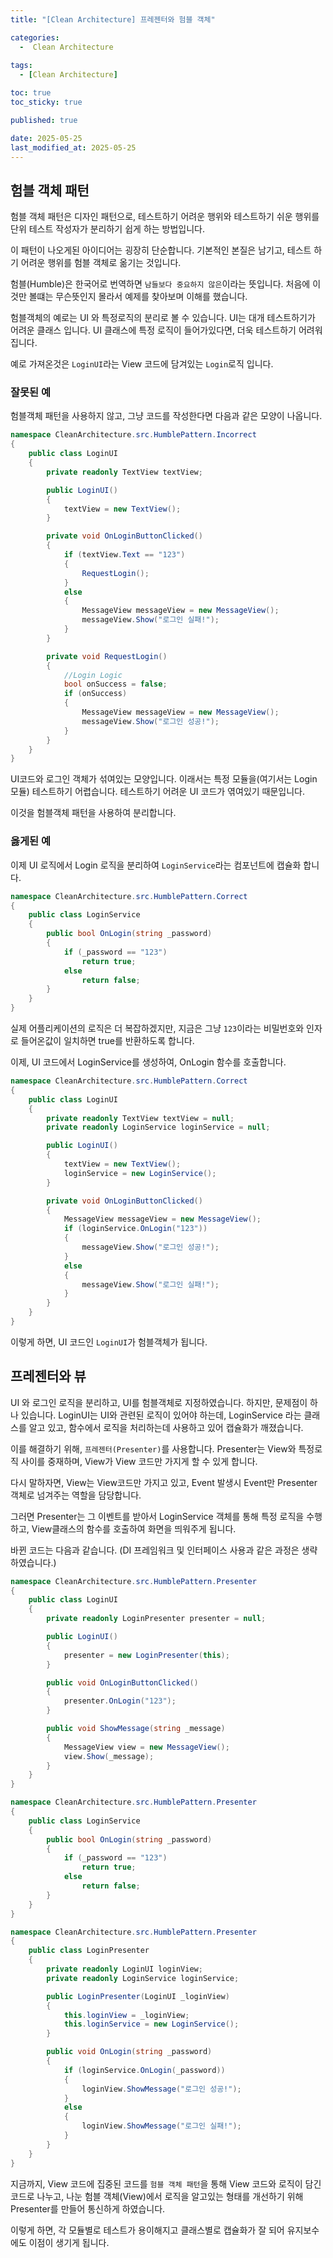 ```yaml
---
title: "[Clean Architecture] 프레젠터와 험블 객체"

categories:
  -  Clean Architecture
  
tags:
  - [Clean Architecture]

toc: true
toc_sticky: true

published: true

date: 2025-05-25
last_modified_at: 2025-05-25
---
```


## 험블 객체 패턴

험블 객체 패턴은 디자인 패턴으로, 테스트하기 어려운 행위와 테스트하기 쉬운 행위를 단위 테스트 작성자가 분리하기 쉽게 하는 방법입니다.

이 패턴이 나오게된 아이디어는 굉장히 단순합니다. 기본적인 본질은 남기고, 테스트 하기 어려운 행위를 험블 객체로 옮기는 것입니다.

험블(Humble)은 한국어로 번역하면 `남들보다 중요하지 않은`이라는 뜻입니다. 처음에 이것만 볼떄는 무슨뜻인지 몰라서 예제를 찾아보며 이해를 했습니다.

험블객체의 예로는 UI 와 특정로직의 분리로 볼 수 있습니다. UI는 대개 테스트하기가 어려운 클래스 입니다. UI 클래스에 특정 로직이 들어가있다면, 더욱 테스트하기 어려워집니다.

예로 가져온것은 `LoginUI`라는 View 코드에 담겨있는 `Login`로직 입니다.

### 잘못된 예

험블객체 패턴을 사용하지 않고, 그냥 코드를 작성한다면 다음과 같은 모양이 나옵니다.

```cs
namespace CleanArchitecture.src.HumblePattern.Incorrect
{
    public class LoginUI
    {
        private readonly TextView textView;

        public LoginUI()
        {
            textView = new TextView();
        }

        private void OnLoginButtonClicked()
        {
            if (textView.Text == "123")
            {
                RequestLogin();
            }
            else
            {
                MessageView messageView = new MessageView();
                messageView.Show("로그인 실패!");
            }
        }

        private void RequestLogin()
        {
            //Login Logic
            bool onSuccess = false;
            if (onSuccess)
            {
                MessageView messageView = new MessageView();
                messageView.Show("로그인 성공!");
            }
        }
    }
}
```

UI코드와 로그인 객체가 섞여있는 모양입니다. 이래서는 특정 모듈을(여기서는 Login 모듈) 테스트하기 어렵습니다. 테스트하기 어려운 UI 코드가 엮여있기 때문입니다.

이것을 험블객체 패턴을 사용하여 분리합니다.

### 옳게된 예

이제 UI 로직에서 Login 로직을 분리하여 `LoginService`라는 컴포넌트에 캡슐화 합니다.

```cs
namespace CleanArchitecture.src.HumblePattern.Correct
{
    public class LoginService
    {
        public bool OnLogin(string _password)
        {
            if (_password == "123")
                return true;
            else
                return false;
        }
    }
}
```

실제 어플리케이션의 로직은 더 복잡하겠지만, 지금은 그냥 `123`이라는 비밀번호와 인자로 들어온값이 일치하면 true를 반환하도록 합니다.

이제, UI 코드에서 LoginService를 생성하여, OnLogin 함수를 호출합니다.

```cs
namespace CleanArchitecture.src.HumblePattern.Correct
{
    public class LoginUI
    {
        private readonly TextView textView = null;
        private readonly LoginService loginService = null;

        public LoginUI()
        {
            textView = new TextView();
            loginService = new LoginService();
        }

        private void OnLoginButtonClicked()
        {
            MessageView messageView = new MessageView();
            if (loginService.OnLogin("123"))
            {
                messageView.Show("로그인 성공!");
            }
            else
            {
                messageView.Show("로그인 실패!");
            }
        }
    }
}
```

이렇게 하면, UI 코드인 `LoginUI`가 험블객체가 됩니다. 

## 프레젠터와 뷰

UI 와 로그인 로직을 분리하고, UI를 험블객체로 지정하였습니다. 하지만, 문제점이 하나 있습니다. LoginUI는 UI와 관련된 로직이 있어야 하는데, LoginService 라는 클래스를 알고 있고, 함수에서 로직을 처리하는데 사용하고 있어 캡슐화가 깨졌습니다. 

이를 해결하기 위해, `프레젠터(Presenter)`를 사용합니다. Presenter는 View와 특정로직 사이를 중재하며, View가 View 코드만 가지게 할 수 있게 합니다.

다시 말하자면, View는 View코드만 가지고 있고, Event 발생시 Event만 Presenter 객체로 넘겨주는 역할을 담당합니다. 

그러면 Presenter는 그 이벤트를 받아서 LoginService 객체를 통해 특정 로직을 수행하고, View클래스의 함수를 호출하여 화면을 띄워주게 됩니다.

바뀐 코드는 다음과 같습니다.
(DI 프레임워크 및 인터페이스 사용과 같은 과정은 생략하였습니다.)

```cs
namespace CleanArchitecture.src.HumblePattern.Presenter
{
    public class LoginUI
    {
        private readonly LoginPresenter presenter = null;

        public LoginUI()
        {
            presenter = new LoginPresenter(this);
        }

        public void OnLoginButtonClicked()
        {
            presenter.OnLogin("123");
        }

        public void ShowMessage(string _message)
        {
            MessageView view = new MessageView();
            view.Show(_message);
        }
    }
}
```

```cs
namespace CleanArchitecture.src.HumblePattern.Presenter
{
    public class LoginService
    {
        public bool OnLogin(string _password)
        {
            if (_password == "123")
                return true;
            else
                return false;
        }
    }
}
```

```cs
namespace CleanArchitecture.src.HumblePattern.Presenter
{
    public class LoginPresenter
    {
        private readonly LoginUI loginView;
        private readonly LoginService loginService;

        public LoginPresenter(LoginUI _loginView)
        {
            this.loginView = _loginView;
            this.loginService = new LoginService();
        }

        public void OnLogin(string _password)
        {
            if (loginService.OnLogin(_password))
            {
                loginView.ShowMessage("로그인 성공!");
            }
            else
            {
                loginView.ShowMessage("로그인 실패!");
            }
        }
    }
}
```

지금까지, View 코드에 집중된 코드를 `험블 객체 패턴`을 통해 View 코드와 로직이 담긴 코드로 나누고, 나눈 험블 객체(View)에서 로직을 알고있는 형태를 개선하기 위해 Presenter를 만들어 통신하게 하였습니다.

이렇게 하면, 각 모듈별로 테스트가 용이해지고 클래스별로 캡슐화가 잘 되어 유지보수에도 이점이 생기게 됩니다.